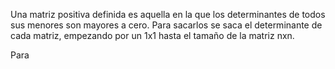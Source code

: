 Una matriz positiva definida es aquella en la que los determinantes de todos sus menores son mayores a cero. Para sacarlos se saca el determinante de cada matriz, empezando por un 1x1 hasta el tamaño de la matriz nxn.

Para 